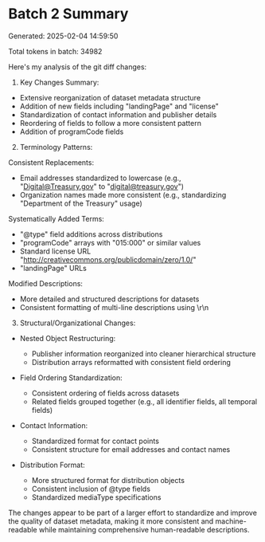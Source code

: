 # Batch 2 Summary

Generated: 2025-02-04 14:59:50

Total tokens in batch: 34982

Here's my analysis of the git diff changes:

1. Key Changes Summary:
- Extensive reorganization of dataset metadata structure
- Addition of new fields including "landingPage" and "license"
- Standardization of contact information and publisher details
- Reordering of fields to follow a more consistent pattern
- Addition of programCode fields

2. Terminology Patterns:

Consistent Replacements:
- Email addresses standardized to lowercase (e.g., "Digital@Treasury.gov" to "digital@treasury.gov")
- Organization names made more consistent (e.g., standardizing "Department of the Treasury" usage)

Systematically Added Terms:
- "@type" field additions across distributions
- "programCode" arrays with "015:000" or similar values
- Standard license URL "http://creativecommons.org/publicdomain/zero/1.0/"
- "landingPage" URLs

Modified Descriptions:
- More detailed and structured descriptions for datasets
- Consistent formatting of multi-line descriptions using \r\n

3. Structural/Organizational Changes:

- Nested Object Restructuring:
  - Publisher information reorganized into cleaner hierarchical structure
  - Distribution arrays reformatted with consistent field ordering

- Field Ordering Standardization:
  - Consistent ordering of fields across datasets
  - Related fields grouped together (e.g., all identifier fields, all temporal fields)

- Contact Information:
  - Standardized format for contact points
  - Consistent structure for email addresses and contact names

- Distribution Format:
  - More structured format for distribution objects
  - Consistent inclusion of @type fields
  - Standardized mediaType specifications

The changes appear to be part of a larger effort to standardize and improve the quality of dataset metadata, making it more consistent and machine-readable while maintaining comprehensive human-readable descriptions.